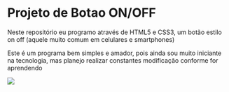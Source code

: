 <h1>Projeto de Botao ON/OFF</h1>
<p>Neste repositório eu programo através de HTML5 e CSS3, um botão estilo on off (aquele muito comum em celulares e smartphones) </p>
<p>Este é um programa bem simples e amador, pois ainda sou muito iniciante na tecnologia, mas planejo realizar constantes modificação conforme for aprendendo</p>

<img src="[https://img.freepik.com/vetores-gratis/on-off-botao-interruptor-ui-isolado-fundo-branco-ilustracao-vetorial_3482-2814.jpg](https://i.stack.imgur.com/CUlPl.jpg)">
